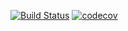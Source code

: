 [![Build Status](https://app.travis-ci.com/himax82/hibernate.svg?branch=master)](https://app.travis-ci.com/himax82/hibernate)
[![codecov](https://codecov.io/gh/himax82/job4j_todo/branch/master/graph/badge.svg?token=YH16ZN3R2U)](https://codecov.io/gh/himax82/job4j_todo)

